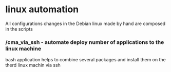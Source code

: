 # linux automation

All configurations changes in the Debian linux made by hand are composed in the scripts 

### /cma_via_ssh - automate deploy number of applications to the linux machine
bash application helps to combine several packages and install them on the therd linux machin via ssh
